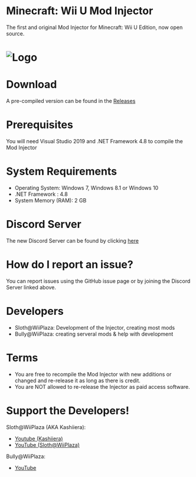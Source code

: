 # Minecraft: Wii U Mod Injector
The first and original Mod Injector for Minecraft: Wii U Edition, now open source.
# ![Logo](Minecraft%20Wii%20U%20Mod%20Injector/Icon.ico)

# Download
A pre-compiled version can be found in the [Releases](https://github.com/Kashiiera/Minecraft-Wii-U-Mod-Injector/releases)

# Prerequisites 
You will need Visual Studio 2019 and .NET Framework 4.8 to compile the Mod Injector

# System Requirements
* Operating System: Windows 7, Windows 8.1 or Windows 10
* .NET Framework : 4.8
* System Memory (RAM): 2 GB

# Discord Server
The new Discord Server can be found by clicking [here](https://discord.gg/jrzZWaDc7a)

# How do I report an issue?
You can report issues using the GitHub issue page or by joining the Discord Server linked above.

# Developers
* Sloth@WiiPlaza: Development of the Injector, creating most mods
* Bully@WiiPlaza: creating serveral mods & help with development

# Terms
* You are free to recompile the Mod Injector with new additions or changed and re-release it as long as there is credit.
* You are NOT allowed to re-release the Injector as paid access software.

# Support the Developers!

Sloth@WiiPlaza (AKA Kashiiera):
* [Youtube (Kashiiera)](https://www.youtube.com/channel/UCoW_EFIY3kskjV2howbuXvw)
* [YouTube (Sloth@WiiPlaza)](https://www.youtube.com/SlothWiiPlaza)

Bully@WiiPlaza:
* [YouTube](https://www.youtube.com/BullyWiiPlaza)
